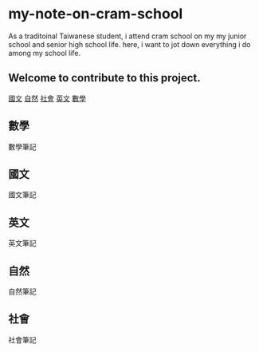 # my-note-on-cram-school
As a traditoinal Taiwanese student, i attend cram school on my my junior school and senior high school life.
here, i want to jot down everything i do among my school life.
## Welcome to contribute to this project.
[國文](#國文)
[自然](#自然)
[社會](#社會)
[英文](#英文)
[數學](#數學)
## 數學
數學筆記
## 國文
國文筆記
## 英文
英文筆記
## 自然
自然筆記
## 社會
社會筆記
